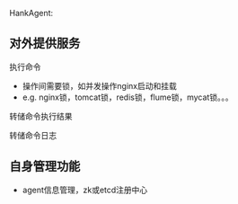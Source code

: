 HankAgent:

## 对外提供服务

执行命令

- 操作间需要锁，如并发操作nginx启动和挂载
- e.g. nginx锁，tomcat锁，redis锁，flume锁，mycat锁。。。

转储命令执行结果

转储命令日志

## 自身管理功能

- agent信息管理，zk或etcd注册中心

